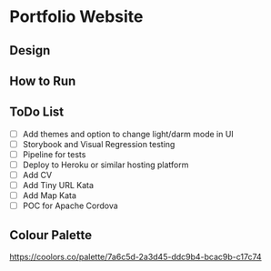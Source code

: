 # Portfolio Website

## Design

## How to Run

## ToDo List
- [ ] Add themes and option to change light/darm mode in UI
- [ ] Storybook and Visual Regression testing
- [ ] Pipeline for tests
- [ ] Deploy to Heroku or similar hosting platform
- [ ] Add CV
- [ ] Add Tiny URL Kata
- [ ] Add Map Kata
- [ ] POC for Apache Cordova

## Colour Palette
https://coolors.co/palette/7a6c5d-2a3d45-ddc9b4-bcac9b-c17c74